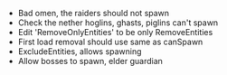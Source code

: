 * Bad omen, the raiders should not spawn
* Check the nether hoglins, ghasts, piglins can't spawn
* Edit 'RemoveOnlyEntities' to be only RemoveEntities
* First load removal should use same as canSpawn
* ExcludeEntities, allows spawning
* Allow bosses to spawn, elder guardian
